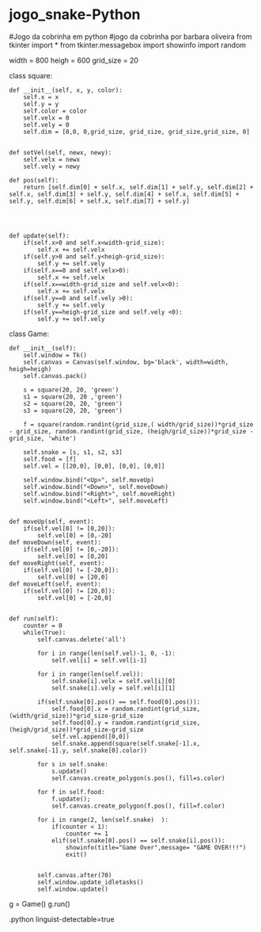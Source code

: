 # jogo_snake-Python
#Jogo da cobrinha em python 
#jogo da cobrinha por barbara oliveira 
from tkinter import *
from tkinter.messagebox import showinfo
import random

width = 800
heigh = 600
grid_size = 20


class square:


    def __init__(self, x, y, color):
        self.x = x
        self.y = y 
        self.color = color
        self.velx = 0
        self.vely = 0
        self.dim = [0,0, 0,grid_size, grid_size, grid_size,grid_size, 0]


    def setVel(self, newx, newy):
        self.velx = newx
        self.vely = newy

    def pos(self):
        return [self.dim[0] + self.x, self.dim[1] + self.y, self.dim[2] + self.x, self.dim[3] + self.y, self.dim[4] + self.x, self.dim[5] + self.y, self.dim[6] + self.x, self.dim[7] + self.y]



                
    def update(self):
        if(self.x>0 and self.x<width-grid_size):
            self.x += self.velx
        if(self.y>0 and self.y<heigh-grid_size):
            self.y += self.vely
        if(self.x==0 and self.velx>0):
            self.x += self.velx
        if(self.x==width-grid_size and self.velx<0):
            self.x += self.velx
        if(self.y==0 and self.vely >0):
            self.y += self.vely
        if(self.y==heigh-grid_size and self.vely <0):
            self.y += self.vely



class Game:

    def __init__(self):
        self.window = Tk()
        self.canvas = Canvas(self.window, bg='black', width=width, heigh=heigh)
        self.canvas.pack()

        s = square(20, 20, 'green')
        s1 = square(20, 20 ,'green')
        s2 = square(20, 20, 'green')
        s3 = square(20, 20, 'green')

        f = square(random.randint(grid_size,( width/grid_size))*grid_size - grid_size, random.randint(grid_size, (heigh/grid_size))*grid_size - grid_size, 'white')
        
        self.snake = [s, s1, s2, s3]
        self.food = [f]
        self.vel = [[20,0], [0,0], [0,0], [0,0]]

        self.window.bind("<Up>", self.moveUp)
        self.window.bind("<Down>", self.moveDown)
        self.window.bind("<Right>", self.moveRight)
        self.window.bind("<Left>", self.moveLeft)


    def moveUp(self, event):
        if(self.vel[0] != [0,20]):
            self.vel[0] = [0,-20]
    def moveDown(self, event):
        if(self.vel[0] != [0,-20]):
            self.vel[0] = [0,20]
    def moveRight(self, event):
        if(self.vel[0] != [-20,0]):
            self.vel[0] = [20,0]
    def moveLeft(self, event):
        if(self.vel[0] != [20,0]):
            self.vel[0] = [-20,0]


    def run(self):
        counter = 0
        while(True):
            self.canvas.delete('all')

            for i in range(len(self.vel)-1, 0, -1):
                self.vel[i] = self.vel[i-1]

            for i in range(len(self.vel)):
                self.snake[i].velx = self.vel[i][0]
                self.snake[i].vely = self.vel[i][1]

            if(self.snake[0].pos() == self.food[0].pos()):
                self.food[0].x = random.randint(grid_size, (width/grid_size))*grid_size-grid_size
                self.food[0].y = random.randint(grid_size, (heigh/grid_size))*grid_size-grid_size
                self.vel.append([0,0])
                self.snake.append(square(self.snake[-1].x, self.snake[-1].y, self.snake[0].color))

            for s in self.snake:
                s.update()
                self.canvas.create_polygon(s.pos(), fill=s.color)
                
            for f in self.food:
                f.update();
                self.canvas.create_polygon(f.pos(), fill=f.color)
            
            for i in range(2, len(self.snake)  ):
                if(counter < 1):
                    counter += 1
                elif(self.snake[0].pos() == self.snake[i].pos()):
                    showinfo(title="Game Over",message= "GAME OVER!!!")
                    exit()


            self.canvas.after(70)
            self.window.update_idletasks()
            self.window.update()



g = Game()
g.run()


.python linguist-detectable=true
